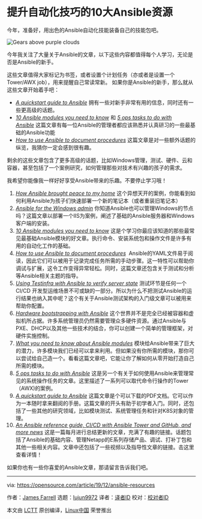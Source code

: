 [#]: collector: (lujun9972)
[#]: translator: (BrunoJu)
[#]: reviewer: ( )
[#]: publisher: ( )
[#]: url: ( )
[#]: subject: (10 Ansible resources to accelerate your automation skills)
[#]: via: (https://opensource.com/article/19/12/ansible-resources)
[#]: author: (James Farrell https://opensource.com/users/jamesf)

提升自动化技巧的10大Ansible资源
======
今年，准备好，用出色的Ansible自动化技能装备自己的技能包吧。

![Gears above purple clouds][1]

今年我关注了大量关于Ansible的文章，以下这些内容都值得每个人学习，无论是否是Ansible的新手。

这些文章值得大家标记为书签，或者设置个计划任务（亦或者是设置一个Tower/AWX job），用来提醒自己常读常新。
如果你是Ansible的新手，那么就从这些文章开始着手吧：
  * [_A quickstart guide to Ansible_][2] 拥有一些对新手非常有用的信息，同时还有一些更高级的话题。
  * [_10 Ansible modules you need to know_][3] 和 [_5 ops tasks to do with Ansible_][4] 这篇文章有每一位Ansible的管理者都应该熟悉并认真研习的一些最基础的Ansible功能
  * [_How to use Ansible to document procedures_][5] 这篇文章是对一些额外话题的纵览，我猜你一定会感到很有趣。


剩余的这些文章包含了更多高级的话题，比如Windows管理，测试、硬件、云和容器，甚至包括了一个案例研究，如何管理那些对技术有兴趣的孩子的需求。

我希望你能像我一样好好享受Ansible带来的乐趣。不要停止学习哦！
  1. _[How Ansible brought peace to my home][6]_ 这个异想天开的案例，你能看到如何利用Ansible为孩子们快速部署一个新的笔记本（或者重装旧笔记本）
  2. _[Ansible for the Windows admin][7]_ 你知道Ansible也可以管理Windows的节点吗？这篇文章以部署一个IIS为案例，阐述了基础的Ansible服务器和Windows客户端的安装。
  3. _[10 Ansible modules you need to know][3]_ 这是个学习你最应该知道的那些最常见最基础Ansible模块的好文章。执行命令、安装系统包和操作文件是许多有用的自动化工作的基础。
  4. _[How to use Ansible to document procedures][5]_  Ansible的YAML文件易于阅读，因此它们可以被用于记录完成任务所需的手动步骤。这一特性可以帮助你调试与扩展，这令工作变得异常轻松。同时，这篇文章还包含关于测试和分析等Ansible相关主题的指导。
  5. _[Using Testinfra with Ansible to verify server state][8]_  测试环节是任何一个 CI/CD 开发型运维场景不可或缺的一部分。所以为什么不把测试Ansible的运行结果也纳入其中呢？这个有关于Ansible测试架构的入门级文章可以被用来帮助你配置。
  6. _[Hardware bootstrapping with Ansible][9]_ 这个世界并不是完全已经被容器和虚拟机所占据。许多系统管理员仍然需要管理众多硬件资源。通过Ansible与PXE、DHCP以及其他一些技术的结合，你可以创建一个简单的管理框架，对硬件实施控制。
  7. _[What you need to know about Ansible modules][10]_ 模块给Ansible带来了巨大的潜力，许多模块我们已经可以拿来利用。但如果没有你所需的模块，那你可以尝试给自己造一个。看看这篇文章吧，它能让你了解如何从零开始打造自己所需的模块。
  8. _[5 ops tasks to do with Ansible][4]_ 这是另一个有关于如何使用Ansible来管理常见的系统操作任务的文章。这里描述了一系列可以取代命令行操作的Tower（AWX)的案例。
  9. _[A quickstart guide to Ansible][2]_ 这篇文章是个可以下载的PDF文档。它可以作为一本随时拿来翻阅的手册。这篇文章的开头有助于初学者入门。同时，还包括了一些其他的研究领域，比如模块测试、系统管理任务和针对K8S对象的管理。
  10. _[An Ansible reference guide, CI/CD with Ansible Tower and GitHub, and more news][11]_ 这是一篇每月进行总结更新的文章，充满了有趣的链接。话题包括了Ansible的基础内容、管理Netapp的E系列存储产品、调试、打补丁包和其他一些相关内容。文章中还包括了一些视频以及指导性文章的链接。击这里查看详情！


如果你也有一些你喜爱的Ansible文章，那请留言告诉我们吧。

--------------------------------------------------------------------------------

via: https://opensource.com/article/19/12/ansible-resources

作者：[James Farrell][a]
选题：[lujun9972][b]
译者：[译者ID](https://github.com/BrunoJu)
校对：[校对者ID](https://github.com/校对者ID)

本文由 [LCTT](https://github.com/LCTT/TranslateProject) 原创编译，[Linux中国](https://linux.cn/) 荣誉推出

[a]: https://opensource.com/users/jamesf
[b]: https://github.com/lujun9972
[1]: https://opensource.com/sites/default/files/styles/image-full-size/public/lead-images/chaos_engineer_monster_scary_devops_gear_kubernetes.png?itok=GPYLvfVh (Gears above purple clouds)
[2]: https://opensource.com/article/19/2/quickstart-guide-ansible
[3]: https://opensource.com/article/19/9/must-know-ansible-modules
[4]: https://opensource.com/article/19/8/ops-tasks-ansible
[5]: https://opensource.com/article/19/4/ansible-procedures
[6]: https://opensource.com/article/19/9/ansible-documentation-kids-laptops
[7]: https://opensource.com/article/19/2/ansible-windows-admin
[8]: https://opensource.com/article/19/5/using-testinfra-ansible-verify-server-state
[9]: https://opensource.com/article/19/5/hardware-bootstrapping-ansible
[10]: https://opensource.com/article/19/3/developing-ansible-modules
[11]: https://opensource.com/article/19/7/ansible-news-edition-one
